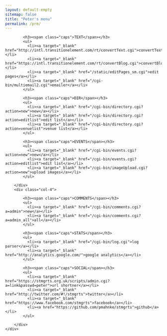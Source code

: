 ```yaml
---
layout: default-empty
sitemap: false
title: "Peter's menu"
permalink: /prm/
---
```


<div class="p-strip">
    <div class="row">
        <div class="col-4">

            <h3><span class="caps">TEXT</span></h3>
            <ul>
              <li><a target="_blank" href="http://intl.transitionelement.com/rt/convertText.cgi">convertText</a></li>
              <li><a target="_blank" href="https://intl.transitionelement.com/rt/convertBlog.cgi">convertBlog</a></li>
              <li><a target="_blank" href="/static/editPages_sm.cgi">edit pages</a></li>
              <li><a target="_blank" href="/cgi-bin/multiemail2.cgi">emailer</a></li>
            </ul>

            <h3><span class="caps">DIR</span></h3>
            <ul>
              <li><a target="_blank" href="/cgi-bin/directory.cgi?action=new">new</a></li>
              <li><a target="_blank" href="/cgi-bin/directory.cgi?action=editlist">edit list</a></li>
              <li><a target="_blank" href="/cgi-bin/directory.cgi?action=venuelist">venue list</a></li>
            </ul>

            <h3><span class="caps">EVENTS</span></h3>
            <ul>
              <li><a target="_blank" href="/cgi-bin/events.cgi?action=new">new</a></li>
              <li><a target="_blank" href="/cgi-bin/events.cgi?action=editlist">edit list</a></li>
              <li><a target="_blank" href="/cgi-bin/imageUpload.cgi?action=new">upload images</a></li>
            </ul>

        </div>
        <div class="col-4">

            <h3><span class="caps">COMMENTS</span></h3>
            <ul>
              <li><a target="_blank" href="/cgi-bin/comments.cgi?a=admin">new</a></li>
              <li><a target="_blank" href="/cgi-bin/comments.cgi?a=admin_all">all</a></li>
            </ul>

            <h3><span class="caps">STATS</span></h3>
            <ul>
              <li><a target="_blank" href="/cgi-bin/log.cgi">log parser</a></li>
              <li><a target="_blank" href="http://analytics.google.com/">google analytics</a></li>
            </ul>

            <h3><span class="caps">SOCIAL</span></h3>
            <ul>
              <li><a target="_blank" href="https://stmgrts.org.uk/scripts/admin.cgi?a=link&passwd=peter">url shortner</a></li>
              <li><a target="_blank" href="http://twitter.com/#!/stmgrts">twitter</a></li>
              <li><a target="_blank" href="https://www.facebook.com/stmgrts">facebook</a></li>
              <li><a href="https://github.com/pmahnke/stmgrts">github</a></li>
            </ul>

        </div>
    </div>
</div>
